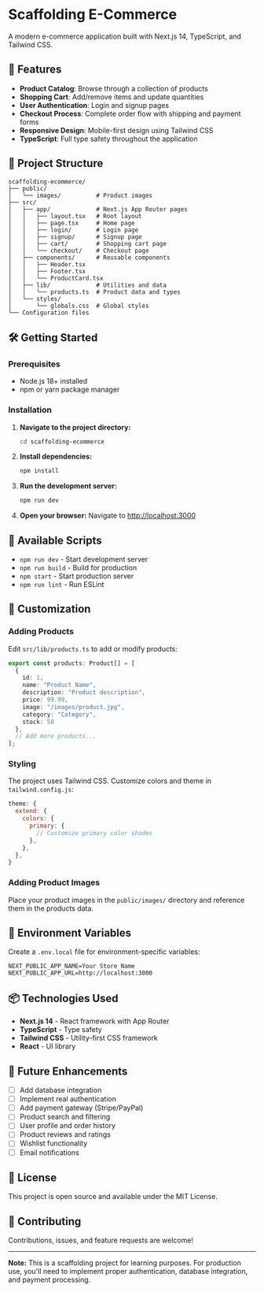 # Scaffolding E-Commerce

A modern e-commerce application built with Next.js 14, TypeScript, and Tailwind CSS.

## 🚀 Features

- **Product Catalog**: Browse through a collection of products
- **Shopping Cart**: Add/remove items and update quantities
- **User Authentication**: Login and signup pages
- **Checkout Process**: Complete order flow with shipping and payment forms
- **Responsive Design**: Mobile-first design using Tailwind CSS
- **TypeScript**: Full type safety throughout the application

## 📁 Project Structure

```
scaffolding-ecommerce/
├── public/
│   └── images/          # Product images
├── src/
│   ├── app/             # Next.js App Router pages
│   │   ├── layout.tsx   # Root layout
│   │   ├── page.tsx     # Home page
│   │   ├── login/       # Login page
│   │   ├── signup/      # Signup page
│   │   ├── cart/        # Shopping cart page
│   │   └── checkout/    # Checkout page
│   ├── components/      # Reusable components
│   │   ├── Header.tsx
│   │   ├── Footer.tsx
│   │   └── ProductCard.tsx
│   ├── lib/             # Utilities and data
│   │   └── products.ts  # Product data and types
│   └── styles/
│       └── globals.css  # Global styles
└── Configuration files
```

## 🛠️ Getting Started

### Prerequisites

- Node.js 18+ installed
- npm or yarn package manager

### Installation

1. **Navigate to the project directory:**
   ```bash
   cd scaffolding-ecommerce
   ```

2. **Install dependencies:**
   ```bash
   npm install
   ```

3. **Run the development server:**
   ```bash
   npm run dev
   ```

4. **Open your browser:**
   Navigate to [http://localhost:3000](http://localhost:3000)

## 📝 Available Scripts

- `npm run dev` - Start development server
- `npm run build` - Build for production
- `npm start` - Start production server
- `npm run lint` - Run ESLint

## 🎨 Customization

### Adding Products

Edit `src/lib/products.ts` to add or modify products:

```typescript
export const products: Product[] = [
  {
    id: 1,
    name: "Product Name",
    description: "Product description",
    price: 99.99,
    image: "/images/product.jpg",
    category: "Category",
    stock: 50
  },
  // Add more products...
];
```

### Styling

The project uses Tailwind CSS. Customize colors and theme in `tailwind.config.js`:

```javascript
theme: {
  extend: {
    colors: {
      primary: {
        // Customize primary color shades
      },
    },
  },
}
```

### Adding Product Images

Place your product images in the `public/images/` directory and reference them in the products data.

## 🔐 Environment Variables

Create a `.env.local` file for environment-specific variables:

```env
NEXT_PUBLIC_APP_NAME=Your Store Name
NEXT_PUBLIC_APP_URL=http://localhost:3000
```

## 📦 Technologies Used

- **Next.js 14** - React framework with App Router
- **TypeScript** - Type safety
- **Tailwind CSS** - Utility-first CSS framework
- **React** - UI library

## 🚧 Future Enhancements

- [ ] Add database integration
- [ ] Implement real authentication
- [ ] Add payment gateway (Stripe/PayPal)
- [ ] Product search and filtering
- [ ] User profile and order history
- [ ] Product reviews and ratings
- [ ] Wishlist functionality
- [ ] Email notifications

## 📄 License

This project is open source and available under the MIT License.

## 🤝 Contributing

Contributions, issues, and feature requests are welcome!

---

**Note:** This is a scaffolding project for learning purposes. For production use, you'll need to implement proper authentication, database integration, and payment processing.
